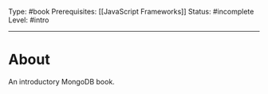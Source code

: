 Type: #book
Prerequisites: [[JavaScript Frameworks]]
Status: #incomplete 
Level: #intro 

----
# About

An introductory MongoDB book.